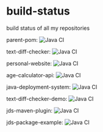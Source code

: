 # build-status
build status of all my repositories

parent-pom: ![Java CI](https://github.com/barrouh/parent-pom/workflows/Java%20CI/badge.svg)

text-diff-checker: ![Java CI](https://github.com/barrouh/text-diff-checker/workflows/Java%20CI/badge.svg)

personal-website: ![Java CI](https://github.com/barrouh/personal-website/workflows/Java%20CI/badge.svg)

age-calculator-api: ![Java CI](https://github.com/barrouh/age-calculator-api/workflows/Java%20CI/badge.svg)

java-deployment-system: ![Java CI](https://github.com/barrouh/java-deployment-system/workflows/Java%20CI/badge.svg)

text-diff-checker-demo: ![Java CI](https://github.com/barrouh/text-diff-checker-demo/workflows/Java%20CI/badge.svg)

jds-maven-plugin: ![Java CI](https://github.com/barrouh/jds-maven-plugin/workflows/Java%20CI/badge.svg)

jds-package-example: ![Java CI](https://github.com/barrouh/jds-package-example/workflows/Java%20CI/badge.svg)
